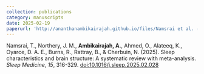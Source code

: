 ```yaml
---
collection: publications
category: manuscripts
date: 2025-02-19
paperurl: 'http://ananthanambikairajah.github.io/files/Namsrai et al. - 2025 - Sleep characteristics and brain structure A systematic review with meta-analysis.pdf'
---
```


Namsrai, T., Northery, J. M., <b>Ambikairajah, A.</b>, Ahmed, O., Alateeq, K., Oyarce, D. A. E., Burns, R., Rattray, B., & Cherbuin, N. (2025). Sleep characteristics and brain structure: A systematic review with meta-analysis. <i>Sleep Medicine</i>, <i>15</i>, 316-329. [doi:10.1016/j.sleep.2025.02.028](https://doi.org/10.1016/j.sleep.2025.02.028)